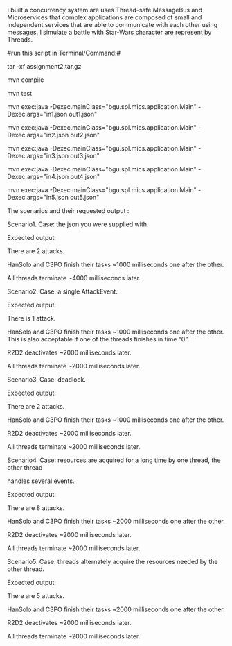 I built a concurrency system are uses Thread-safe MessageBus and Microservices that complex applications are composed of small and independent services that are able to communicate with each other using messages. I simulate a battle with Star-Wars character are represent by Threads.


#run this script in Terminal/Command:#

tar -xf assignment2.tar.gz

mvn compile

mvn test

mvn exec:java -Dexec.mainClass="bgu.spl.mics.application.Main" -Dexec.args="in1.json out1.json"

mvn exec:java -Dexec.mainClass="bgu.spl.mics.application.Main" -Dexec.args="in2.json out2.json"

mvn exec:java -Dexec.mainClass="bgu.spl.mics.application.Main" -Dexec.args="in3.json out3.json"

mvn exec:java -Dexec.mainClass="bgu.spl.mics.application.Main" -Dexec.args="in4.json out4.json"

mvn exec:java -Dexec.mainClass="bgu.spl.mics.application.Main" -Dexec.args="in5.json out5.json"

The scenarios and their requested output :

Scenario1. Case: the json you were supplied with.

Expected output:

There are 2 attacks.

HanSolo and C3PO finish their tasks ~1000 milliseconds one after the other.

All threads terminate ~4000 milliseconds later.

Scenario2. Case: a single AttackEvent.

Expected output:

There is 1 attack.

HanSolo and C3PO finish their tasks ~1000 milliseconds one after the other. This is also acceptable if one of the threads finishes in time “0”.

R2D2 deactivates ~2000 milliseconds later.

All threads terminate ~2000 milliseconds later.

Scenario3. Case: deadlock.

Expected output:

There are 2 attacks.

HanSolo and C3PO finish their tasks ~1000 milliseconds one after the other.

R2D2 deactivates ~2000 milliseconds later.

All threads terminate ~2000 milliseconds later.

Scenario4. Case: resources are acquired for a long time by one thread, the other thread

handles several events.

Expected output:

There are 8 attacks.

HanSolo and C3PO finish their tasks ~2000 milliseconds one after the other.

R2D2 deactivates ~2000 milliseconds later.

All threads terminate ~2000 milliseconds later.

Scenario5. Case: threads alternately acquire the resources needed by the other thread.

Expected output:

There are 5 attacks.

HanSolo and C3PO finish their tasks ~2000 milliseconds one after the other.

R2D2 deactivates ~2000 milliseconds later.

All threads terminate ~2000 milliseconds later.